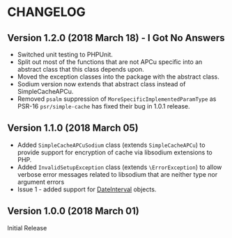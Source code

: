 CHANGELOG
=========

Version 1.2.0 (2018 March 18) - I Got No Answers
------------------------------------------------

* Switched unit testing to PHPUnit.
* Split out most of the functions that are not APCu specific into an abstract
class that this class depends upon.
* Moved the exception classes into the package with the abstract class.
* Sodium version now extends that abstract class instead of SimpleCacheAPCu.
* Removed `psalm` suppression of `MoreSpecificImplementedParamType` as PSR-16
`psr/simple-cache` has fixed their bug in 1.0.1 release.

Version 1.1.0 (2018 March 05)
-----------------------------

* Added `SimpleCacheAPCuSodium` class (extends `SimpleCacheAPCu`) to provide
support for encryption of cache via libsodium extensions to PHP.
* Added `InvalidSetupException` class (extends `\ErrorException`) to allow
verbose error messages related to libsodium that are neither type nor argument
errors
* Issue 1 - added support for
[DateInterval](https://php.net/manual/en/class.dateinterval.php) objects.


Version 1.0.0 (2018 March 01)
-----------------------------

Initial Release
